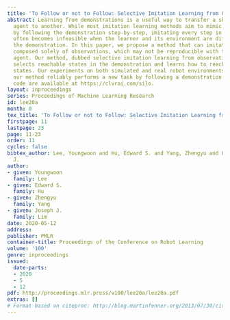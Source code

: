 ```yaml
---
title: 'To Follow or not to Follow: Selective Imitation Learning from Observations'
abstract: Learning from demonstrations is a useful way to transfer a skill from one
  agent to another. While most imitation learning methods aim to mimic an expert skill
  by following the demonstration step-by-step, imitating every step in the demonstration
  often becomes infeasible when the learner and its environment are different from
  the demonstration. In this paper, we propose a method that can imitate a demonstration
  composed solely of observations, which may not be reproducible with the current
  agent. Our method, dubbed selective imitation learning from observations (SILO),
  selects reachable states in the demonstration and learns how to reach the selected
  states. Our experiments on both simulated and real robot environments show that
  our method reliably performs a new task by following a demonstration. Videos and
  code are available at https://clvrai.com/silo.
layout: inproceedings
series: Proceedings of Machine Learning Research
id: lee20a
month: 0
tex_title: 'To Follow or not to Follow: Selective Imitation Learning from Observations'
firstpage: 11
lastpage: 23
page: 11-23
order: 11
cycles: false
bibtex_author: Lee, Youngwoon and Hu, Edward S. and Yang, Zhengyu and Lim, Joseph
  J.
author:
- given: Youngwoon
  family: Lee
- given: Edward S.
  family: Hu
- given: Zhengyu
  family: Yang
- given: Joseph J.
  family: Lim
date: 2020-05-12
address: 
publisher: PMLR
container-title: Proceedings of the Conference on Robot Learning
volume: '100'
genre: inproceedings
issued:
  date-parts:
  - 2020
  - 5
  - 12
pdf: http://proceedings.mlr.press/v100/lee20a/lee20a.pdf
extras: []
# Format based on citeproc: http://blog.martinfenner.org/2013/07/30/citeproc-yaml-for-bibliographies/
---
```

